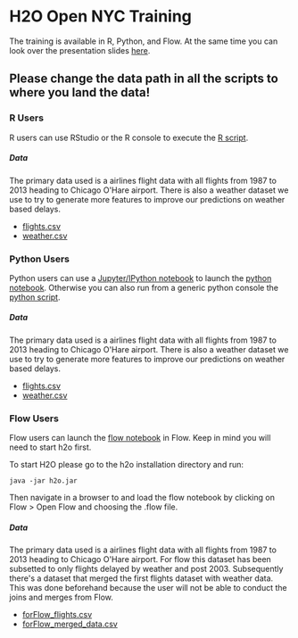 # H2O Open NYC Training 

The training is available in R, Python, and Flow. At the same time you can look over the presentation slides [here](Intro_To_R_Python_Flow.pdf).

## Please change the data path in all the scripts to where you land the data!

### R Users

R users can use RStudio or the R console to execute the [R script](R/Chicago_Airlines_Demo.r).

##### Data

The primary data used is a airlines flight data with all flights from 1987 to 2013 heading to Chicago O'Hare airport. There is also a weather dataset we use to try to generate more features to improve our predictions on weather based delays.

- [flights.csv](https://s3.amazonaws.com/data.h2o.ai/h2o-open-tour/2016-nyc/flights.csv)
- [weather.csv](https://s3.amazonaws.com/data.h2o.ai/h2o-open-tour/2016-nyc/weather.csv)

### Python Users

Python users can use a [Jupyter/IPython notebook](http://jupyter.org/) to launch the [python notebook](Python/Chicago_Airlines_Demo.ipynb). Otherwise you can also run from a generic python console the [python script](Python/Chicago_Airlines_Demo.py).

##### Data

The primary data used is a airlines flight data with all flights from 1987 to 2013 heading to Chicago O'Hare airport. There is also a weather dataset we use to try to generate more features to improve our predictions on weather based delays.

- [flights.csv](https://s3.amazonaws.com/data.h2o.ai/h2o-open-tour/2016-nyc/flights.csv)
- [weather.csv](https://s3.amazonaws.com/data.h2o.ai/h2o-open-tour/2016-nyc/weather.csv)

### Flow Users

Flow users can launch the [flow notebook](Flow/Chicago_Airlines_Demo.flow) in Flow. Keep in mind you will need to start h2o first.

To start H2O please go to the h2o installation directory and run:

```
java -jar h2o.jar
```

Then navigate in a browser to [](localhost:54321) and load the flow notebook by clicking on Flow > Open Flow and choosing the .flow file. 

##### Data

The primary data used is a airlines flight data with all flights from 1987 to 2013 heading to Chicago O'Hare airport. For flow this dataset has been subsetted to only flights delayed by weather and post 2003. Subsequently there's a dataset that merged the first flights dataset with weather data. This was done beforehand because the user will not be able to conduct the joins and merges from Flow.

- [forFlow_flights.csv](https://s3.amazonaws.com/data.h2o.ai/h2o-open-tour/2016-nyc/forFlow_flights.csv)
- [forFlow_merged_data.csv](https://s3.amazonaws.com/data.h2o.ai/h2o-open-tour/2016-nyc/forFlow_merged_data.csv)
